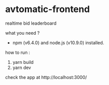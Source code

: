 # avtomatic-frontend
realtime bid leaderboard

what you need ? 
- npm (v6.4.0) and node.js (v10.9.0) installed.

how to run : 
1. yarn build
2. yarn dev
   
check the app at http://localhost:3000/